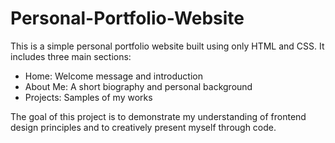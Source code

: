 # Personal-Portfolio-Website
This is a simple personal portfolio website built using only HTML and CSS. It includes three main sections:

- Home: Welcome message and introduction  
- About Me: A short biography and personal background  
- Projects: Samples of my works

The goal of this project is to demonstrate my understanding of frontend design principles and to creatively present myself through code.
